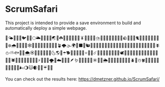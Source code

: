 # ScrumSafari
This project is intended to provide a save environment to build and automatically deploy a simple webpage.

🌵🌤️🦡🦢🐢🐦🌙🌸🌕🌥️🦄🐰🌲🪺🌏🦣☘️🦭🐂🦏🌐💦🐺🪳💥🦬🐚🌺⛈️💐🌑🦁🐥🌹🦕🌚🐴🪨🐀🦩🦤🐈🌻🪷🐗🐮🐞🐛🐃🐇❄️🌧️🌿🐒🦇🦗🕸️🙈🐔🐳🦨🦔🐭🐽🐐🦎🪴🌩️🌫️🌍🐓⬛🦧🐿️🐲🐌🐤🌱🦦🦞🦚🌘🐬🐨🐻🌳🦐💧🎍🦥🦊🦜🦘🐵🌠🐜🐅🪰⛄⛅🐟🎋🐹🌨️🏵️🦒🐩🐁🦛🐾🦍🌜🌎🦖☂️🐕💨🦈🦂🌼🐡⭐🌗🦠☄️🐎🦑🍃🦀🪸🦃🙉🦟🕊️🦺🥀🐉🌓🐼🦋🌟🍄🐠🐍🦆✨🔥🦉🕷️🪹🎄🐈‍🌝🐯🐘🫧🐣⚡🐪🍁🌷🌪️🌈☁️🐧🦮🐑🪶🪱🍂🌰💮🌛🌔☀️🐖🐋🌦️🌊🦓🙊🐆🐄🐏🌾🌞🪲🦝☃️🍀🦅🐙🌴🐸🐝🦌🦙🐶🐕‍💫🌬️🌖🐱🌒🐷🐊☔🐫🦫

You can check out the results here: https://dmetzner.github.io/ScrumSafari/
